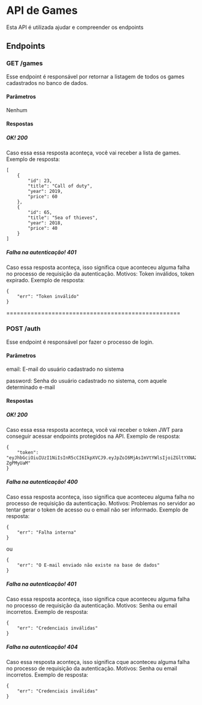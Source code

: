 # API de Games 
Esta API é utilizada ajudar e compreender os endpoints 
## Endpoints
### GET /games
Esse endpoint é responsável por retornar a listagem de todos os games cadastrados no banco de dados.
#### Parâmetros
Nenhum
#### Respostas
##### OK! 200
Caso essa essa resposta aconteça, você vai receber a lista de games.
Exemplo de resposta: 
```
[
    {
        "id": 23,
        "title": "Call of duty",
        "year": 2019,
        "price": 60
    },
    {
        "id": 65,
        "title": "Sea of thieves",
        "year": 2018,
        "price": 40
    }
]
```
##### Falha na autenticação! 401
Caso essa resposta aconteça, isso significa cque aconteceu alguma falha no processo de requisição da autenticação. Motivos: Token inválidos, token expirado.
Exemplo de resposta:
```
{
    "err": "Token inválido"
}
```

==================================================

### POST /auth
Esse endpoint é responsável por fazer o processo de login.
#### Parâmetros
email: E-mail do usuário cadastrado no sistema

password: Senha do usuário cadastrado no sistema, com aquele determinado e-mail
#### Respostas
##### OK! 200
Caso essa essa resposta aconteça, você vai receber o token JWT para conseguir acessar endpoints protegidos na API.
Exemplo de resposta: 
```
{
    "token": "eyJhbGciOiuIUzI1NiIsInR5cCI6IkpXVCJ9.eyJpZoI6MjAsImVtYWlsIjoiZGltYXNAZ21haWwuY29tIiwiaWF0IjoxNjk1NTk1OTcwLCJleHAiOjE2OTU3Njg3MzB9.pbnFwB8171RxCCHN9c1Z6ak9AzvSkREV74-ZgPMyUaM"
}
```
##### Falha na autenticação! 400
Caso essa resposta aconteça, isso significa que aconteceu alguma falha no processo de requisição da autenticação. 
Motivos: Problemas no servidor ao  tentar gerar o token de acesso ou o email não ser informado.
Exemplo de resposta:
```
{
    "err": "Falha interna"
}
```
ou
```
{
    "err": "O E-mail enviado não existe na base de dados"
}
```
##### Falha na autenticação! 401
Caso essa resposta aconteça, isso significa cque aconteceu alguma falha no processo de requisição da autenticação. 
Motivos: Senha ou email incorretos.
Exemplo de resposta:
```
{
    "err": "Credenciais inválidas"
}
```
##### Falha na autenticação! 404
Caso essa resposta aconteça, isso significa cque aconteceu alguma falha no processo de requisição da autenticação. 
Motivos: Senha ou email incorretos.
Exemplo de resposta:
```
{
    "err": "Credenciais inválidas"
}
```


